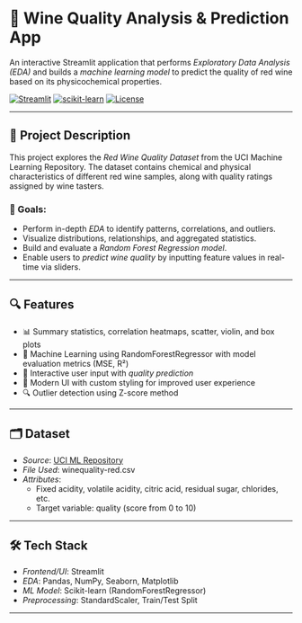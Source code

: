 # 🍷 Wine Quality Analysis & Prediction App

An interactive Streamlit application that performs *Exploratory Data Analysis (EDA)* and builds a *machine learning model* to predict the quality of red wine based on its physicochemical properties.

[![Streamlit](https://img.shields.io/badge/Powered%20by-Streamlit-%23FF4B4B?logo=streamlit)](https://streamlit.io/)
[![scikit-learn](https://img.shields.io/badge/Machine%20Learning-scikit--learn-%23F7931E?logo=scikitlearn)](https://scikit-learn.org/)
[![License](https://img.shields.io/badge/license-MIT-blue.svg)](LICENSE)

---

## 📌 Project Description

This project explores the *Red Wine Quality Dataset* from the UCI Machine Learning Repository. The dataset contains chemical and physical characteristics of different red wine samples, along with quality ratings assigned by wine tasters.

### 🎯 Goals:
- Perform in-depth *EDA* to identify patterns, correlations, and outliers.
- Visualize distributions, relationships, and aggregated statistics.
- Build and evaluate a *Random Forest Regression model*.
- Enable users to *predict wine quality* by inputting feature values in real-time via sliders.

---

## 🔍 Features

- 📊 Summary statistics, correlation heatmaps, scatter, violin, and box plots
- 🧠 Machine Learning using RandomForestRegressor with model evaluation metrics (MSE, R²)
- 🚀 Interactive user input with *quality prediction*
- 🎨 Modern UI with custom styling for improved user experience
- 🔍 Outlier detection using Z-score method

---

## 🗂 Dataset

- *Source*: [UCI ML Repository](https://archive.ics.uci.edu/ml/datasets/wine+quality)
- *File Used*: winequality-red.csv
- *Attributes*:
  - Fixed acidity, volatile acidity, citric acid, residual sugar, chlorides, etc.
  - Target variable: quality (score from 0 to 10)

---

## 🛠 Tech Stack

- *Frontend/UI*: Streamlit
- *EDA*: Pandas, NumPy, Seaborn, Matplotlib
- *ML Model*: Scikit-learn (RandomForestRegressor)
- *Preprocessing*: StandardScaler, Train/Test Split

---

